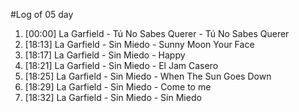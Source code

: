 #Log of 05 day

1. [00:00] La Garfield - Tú No Sabes Querer - Tú No Sabes Querer
1. [18:13] La Garfield - Sin Miedo - Sunny Moon Your Face
1. [18:17] La Garfield - Sin Miedo - Happy
1. [18:21] La Garfield - Sin Miedo - El Jam Casero
1. [18:25] La Garfield - Sin Miedo - When The Sun Goes Down
1. [18:29] La Garfield - Sin Miedo - Come to me
1. [18:32] La Garfield - Sin Miedo - Sin Miedo
